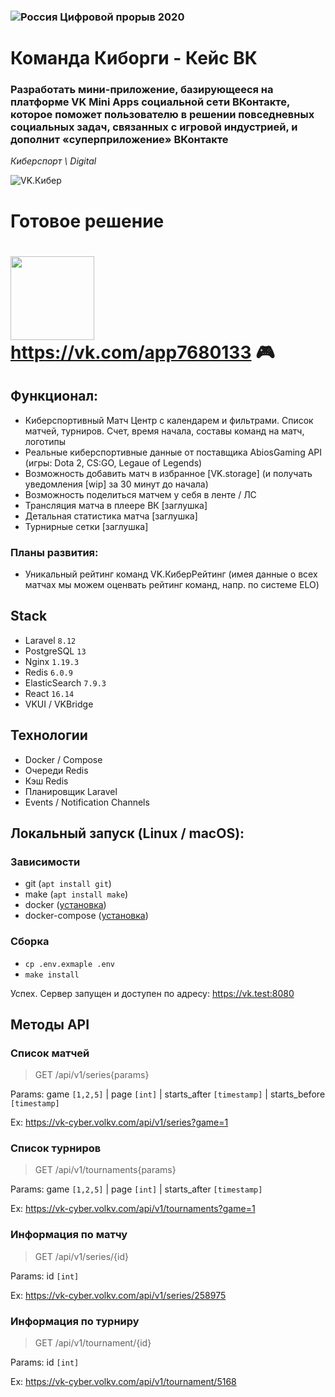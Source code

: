 ### ![Россия](https://leadersofdigital.ru/89e34a592e531d209b4a83f1fb649425.svg) Цифровой прорыв 2020

# Команда Киборги - Кейс ВК

### Разработать мини-приложение, базирующееся на платформе VK Mini Apps социальной сети ВКонтакте, которое поможет пользователю в решении повседневных социальных задач, связанных с игровой индустрией, и дополнит «суперприложение» ВКонтакте

_Киберспорт \\ Digital_

![VK.Кибер](https://vk-cyber.volkv.com/media/vk-cyber-logo.jpg)

# Готовое решение

# [<img width="134" src="https://vk.com/images/apps/mini_apps/vk_mini_apps_logo.svg">](https://vk.com/app7680133) https://vk.com/app7680133 🎮

## Функционал:

* Киберспортивный Матч Центр с календарем и фильтрами. Список матчей, турниров. Счет, время начала, составы команд на матч, логотипы
* Реальные киберспортивные данные от поставщика AbiosGaming API (игры: Dota 2, CS:GO, Legaue of Legends)
* Возможность добавить матч в избранное [VK.storage] (и получать уведомления [wip] за 30 минут до начала)
* Возможность поделиться матчем у себя в ленте / ЛС
* Трансляция матча в плеере ВК [заглушка]
* Детальная статистика матча [заглушка]
* Турнирные сетки [заглушка]

### Планы развития:

* Уникальный рейтинг команд VK.КиберРейтинг (имея данные о всех матчах мы можем оценвать рейтинг команд, напр. по системе ELO)

## Stack

* Laravel `8.12`
* PostgreSQL `13`
* Nginx `1.19.3`
* Redis `6.0.9`
* ElasticSearch `7.9.3`
* React `16.14`
* VKUI / VKBridge

## Технологии

* Docker / Compose
* Очереди Redis
* Кэш Redis
* Планировщик Laravel
* Events / Notification Channels

## Локальный запуск (Linux / macOS):

### Зависимости

* git (`apt install git`)
* make (`apt install make`)
* docker ([установка](https://docs.docker.com/engine/install/))
* docker-compose ([установка](https://docs.docker.com/compose/install/))

### Сборка

* `cp .env.exmaple .env`
* `make install`

Успех. Сервер запущен и доступен по адресу: https://vk.test:8080

## Методы API

### Список матчей
> GET /api/v1/series{params}

Params: game `[1,2,5]` | page `[int]` | starts_after `[timestamp]` | starts_before `[timestamp]`

Ex: https://vk-cyber.volkv.com/api/v1/series?game=1
### Список турниров
> GET /api/v1/tournaments{params}

Params: game `[1,2,5]` | page `[int]` | starts_after `[timestamp]`

Ex: https://vk-cyber.volkv.com/api/v1/tournaments?game=1
### Информация по матчу
> GET /api/v1/series/{id}

Params: id `[int]`

Ex: https://vk-cyber.volkv.com/api/v1/series/258975
### Информация по турниру
> GET /api/v1/tournament/{id}

Params: id `[int]`

Ex: https://vk-cyber.volkv.com/api/v1/tournament/5168
